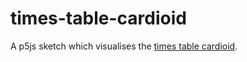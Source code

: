 # times-table-cardioid
A p5js sketch which visualises the [times table cardioid](https://www.youtube.com/watch?v=qhbuKbxJsk8&vl=en&ab_channel=Mathologer).

